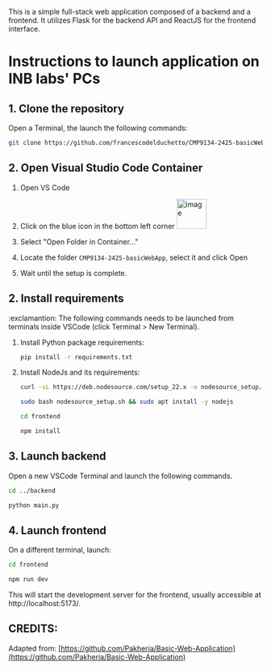 This is a simple full-stack web application composed of a backend and a frontend. It utilizes Flask for the backend API and ReactJS for the frontend interface.

# Instructions to launch application on INB labs' PCs

## 1. Clone the repository

Open a Terminal, the launch the following commands:

```Bash
git clone https://github.com/francescodelduchetto/CMP9134-2425-basicWebApp
```

## 2. Open Visual Studio Code Container

1. Open VS Code
2. Click on the blue icon in the bottom left corner 
     <img width="59" alt="image" src="https://github.com/francescodelduchetto/RBT1001/assets/7307164/adc84af7-daa9-4470-a550-06e017a5cf2c">

3. Select "Open Folder in Container..."
4. Locate the folder `CMP9134-2425-basicWebApp`, select it and click Open
5. Wait until the setup is complete.


## 2. Install requirements
:exclamantion: The following commands needs to be launched from terminals inside VSCode (click Terminal > New Terminal).

1. Install Python package requirements:
     ```Bash
     pip install -r requirements.txt
     ```
2. Install NodeJs and its requirements:
     ```Bash
     curl -sL https://deb.nodesource.com/setup_22.x -o nodesource_setup.sh
     ```
     ```Bash
     sudo bash nodesource_setup.sh && sudo apt install -y nodejs
     ```
     ```Bash
     cd frontend
     ```
     ```Bash
     npm install
     ```

## 3. Launch backend
Open a new VSCode Terminal and launch the following commands.

```Bash
cd ../backend
```
```Bash
python main.py
```

## 4. Launch frontend
On a different terminal, launch:

```Bash
cd frontend
```
```Bash
npm run dev
```
This will start the development server for the frontend, usually accessible at http://localhost:5173/.


## CREDITS:
Adapted from: [https://github.com/Pakheria/Basic-Web-Application](https://github.com/Pakheria/Basic-Web-Application)

